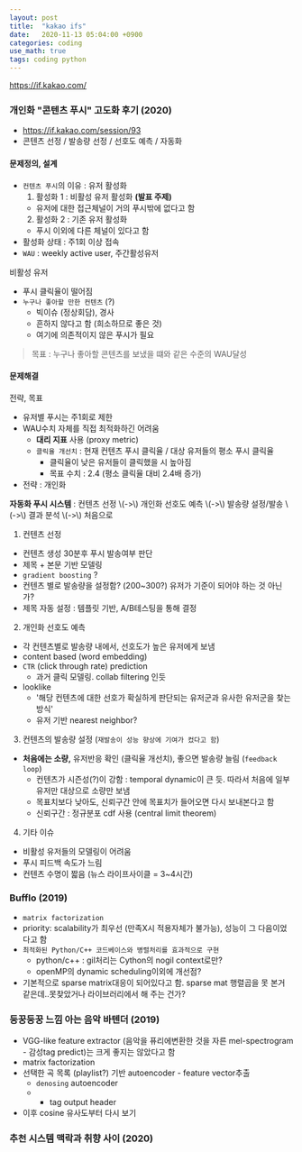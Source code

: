 ```yaml
---
layout: post
title:  "kakao ifs"
date:   2020-11-13 05:04:00 +0900
categories: coding
use_math: true
tags: coding python
---
```



<a href="https://if.kakao.com/" target="_blank">https://if.kakao.com/</a>


### 개인화 "콘텐츠 푸시" 고도화 후기 (2020)
- <a href="https://if.kakao.com/session/93" target="_blank">https://if.kakao.com/session/93</a>
- 콘텐츠 선정 / 발송량 선정 / 선호도 예측 / 자동화


#### 문제정의, 설계
- `컨텐츠 푸시`의 이유 : 유저 활성화
  1. 활성화 1 : 비활성 유저 활성화 __(발표 주제)__
    - 유저에 대한 접근체널이 거의 푸시밖에 없다고 함
  2. 활성화 2 : 기존 유저 활성화
    - 푸시 이외에 다른 체널이 있다고 함
- 활성화 상태 : 주1회 이상 접속
- `WAU` : weekly active user, 주간활성유저

비활성 유저
- 푸시 클릭율이 떨어짐
- `누구나 좋아할 만한 컨텐츠` (?)
  - 빅이슈 (정상회담), 경사
  - 흔하지 않다고 함 (희소하므로 좋은 것)
  - 여기에 의존적이지 않은 푸시가 필요

> 목표 : 누구나 좋아할 콘텐츠를 보냈을 떄와 같은 수준의 WAU달성


#### 문제해결

전략, 목표
- 유저별 푸시는 주1회로 제한
- WAU수치 자체를 직접 최적화하긴 어려움
  - __대리 지표__ 사용 (proxy metric)
  - `클릭율 개선치` : 현재 컨텐츠 푸시 클릭율 / 대상 유저들의 평소 푸시 클릭율
    - 클릭율이 낮은 유저들이  클릭했을 시 높아짐
    - 목표 수치 : 2.4 (평소 클릭율 대비 2.4배 증가)
- 전략 : 개인화

__자동화 푸시 시스템__ : 컨텐츠 선정 \\(->\\) 개인화 선호도 예측 \\(->\\) 발송량 설정/발송 \\(->\\) 결과 분석 \\(->\\) 처음으로
1. 컨텐츠 선정
  - 컨텐츠 생성 30분후 푸시 발송여부 판단
  - 제목 + 본문 기반 모델링
  - `gradient boosting` ?
  - 컨텐츠 별로 발송량을 설정함? (200~300?) 유저가 기준이 되어야 하는 것 아닌가? 
  - 제목 자동 설정 : 템플릿 기반, A/B테스팅을 통해 결정
2. 개인화 선호도 예측
  -  각 컨텐츠별로 발송량 내에서, 선호도가 높은 유저에게 보냄
  -  content based (word embedding)
  -  `CTR` (click through rate) prediction
     -  과거 클릭 모델링. collab filtering 인듯
  - looklike
    - '해당 컨텐츠에 대한 선호가 확실하게 판단되는 유저군과 유사한 유저군을 찾는 방식'
    - 유저 기반 nearest neighbor?
3. 컨텐츠의 발송량 설정 (`재발송이 성능 향상에 기여가 컸다고 함`)
  - __처음에는 소량,__ 유저반응 확인 (클릭율 개선치), 좋으면 발송량 늘림 (`feedback loop`)
    - 컨텐츠가 시즌성(?)이 강함 : temporal dynamic이 큰 듯. 따라서 처음에 일부 유저만 대상으로 소량만 보냄
    - 목표치보다 낮아도, 신뢰구간 안에 목표치가 들어오면 다시 보내본다고 함
    - 신뢰구간 : 정규분포 cdf 사용 (central limit theorem)
4. 기타 이슈
  - 비활성 유저들의 모델링이 어려움
  - 푸시 피드백 속도가 느림
  - 컨텐츠 수명이 짧음 (뉴스 라이프사이클 = 3~4시간)


### Bufflo (2019)
- `matrix factorization`
- priority: scalability가 최우선 (만족X시 적용자체가 불가능), 성능이 그 다음이었다고 함
- `최적화된 Python/C++ 코드베이스와 병렬처리를 효과적으로 구현`
  - python/c++ : gil처리는 Cython의 nogil context로만?
  - openMP의 dynamic scheduling이외에 개선점?
- 기본적으로 sparse matrix대응이 되어있다고 함. sparse mat 행렬곱을 못 본거 같은데..못찾았거나 라이브러리에서 해 주는 건가?



### 둥꿍둥꿍 느낌 아는 음악 바텐더 (2019)
- VGG-like feature extractor (음악을 퓨리에변환한 것을 자른 mel-spectrogram - 감성tag predict)는 크게 좋지는 않았다고 함
- matrix factorization
- 선택한 곡 목록 (playlist?) 기반 autoencoder - feature vector추출
  - `denosing` autoencoder
  - + tag output header
- 이후 cosine 유사도부터 다시 보기



### 추천 시스템 맥락과 취향 사이 (2020)
